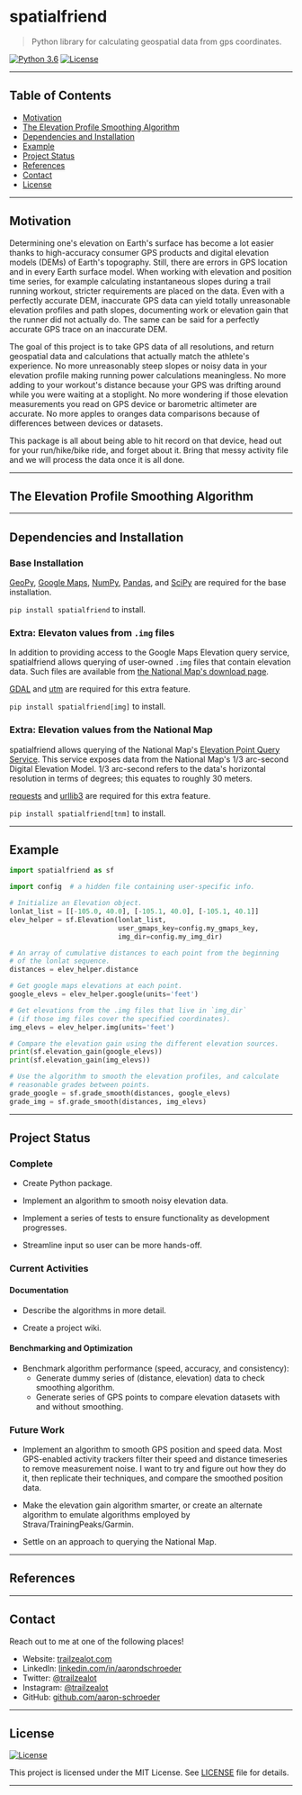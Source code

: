 # spatialfriend

> Python library for calculating geospatial data from gps coordinates.

[![Python 3.6](https://img.shields.io/badge/python-3.6-blue.svg)](https://www.python.org/downloads/release/python-360/)
[![License](http://img.shields.io/:license-mit-blue.svg)](http://badges.mit-license.org)

---

## Table of Contents

- [Motivation](#motivation)
- [The Elevation Profile Smoothing Algorithm](#the-elevation-profile-smoothing-algorithm)
- [Dependencies and Installation](#dependencies-and-installation)
- [Example](#example)
- [Project Status](#project-status)
- [References](#references)
- [Contact](#contact)
- [License](#license)

---

## Motivation

Determining one's elevation on Earth's surface has become a lot easier thanks
to high-accuracy consumer GPS products and digital elevation models (DEMs) of
Earth's topography. Still, there are errors in GPS location and in every Earth
surface model. When working with elevation and position time series, for example
calculating instantaneous slopes during a trail running workout, stricter 
requirements are placed on the data. Even with a perfectly accurate DEM,
inaccurate GPS data can yield totally unreasonable elevation profiles and path
slopes, documenting work or elevation gain that the runner did not actually do.
The same can be said for a perfectly accurate GPS trace on an inaccurate DEM.

The goal of this project is to take GPS data of all resolutions, and return
geospatial data and calculations that actually match the athlete's experience.
No more unreasonably steep slopes or noisy data in your elevation profile 
making running power calculations meaningless. No more adding to your
workout's distance because your GPS was drifting around while you were 
waiting at a stoplight. No more wondering if those elevation measurements
you read on GPS device or barometric altimeter are accurate. No more apples to
oranges data comparisons because of differences between devices or datasets. 

This package is all about being able to hit record on that device, head
out for your run/hike/bike ride, and forget about it. Bring that messy
activity file and we will process the data once it is all done.

---

## The Elevation Profile Smoothing Algorithm

---

## Dependencies and Installation

### Base Installation

[GeoPy](https://github.com/geopy/geopy),
[Google Maps](https://github.com/googlemaps/google-maps-services-python),
[NumPy](http://www.numpy.org/), [Pandas](http://pandas.pydata.org/), 
and [SciPy](https://www.scipy.org/) are required for the base installation.

`pip install spatialfriend` to install.

### Extra: Elevaton values from `.img` files

In addition to providing access to the Google Maps Elevation query service,
spatialfriend allows querying of user-owned `.img` files that contain 
elevation data. Such files are available from 
[the National Map's download page](https://viewer.nationalmap.gov/basic/).

[GDAL](https://pypi.org/project/GDAL/) and [utm](https://github.com/Turbo87/utm)
are required for this extra feature.

`pip install spatialfriend[img]` to install.

### Extra: Elevation values from the National Map

spatialfriend allows querying of the National Map's 
[Elevation Point Query Service](https://nationalmap.gov/epqs/). This 
service exposes data from the National Map's 1/3 arc-second Digital 
Elevation Model. 1/3 arc-second refers to the data's horizontal 
resolution in terms of degrees; this equates to roughly 30 meters.

[requests](https://pypi.org/project/requests/) and 
[urllib3](https://github.com/urllib3/urllib3) are required for this 
extra feature.

`pip install spatialfriend[tnm]` to install.

---

## Example
```python
import spatialfriend as sf

import config  # a hidden file containing user-specific info.

# Initialize an Elevation object.
lonlat_list = [[-105.0, 40.0], [-105.1, 40.0], [-105.1, 40.1]]
elev_helper = sf.Elevation(lonlat_list,
                           user_gmaps_key=config.my_gmaps_key,
                           img_dir=config.my_img_dir)

# An array of cumulative distances to each point from the beginning
# of the lonlat sequence.
distances = elev_helper.distance

# Get google maps elevations at each point.
google_elevs = elev_helper.google(units='feet')

# Get elevations from the .img files that live in `img_dir`
# (if those img files cover the specified coordinates).
img_elevs = elev_helper.img(units='feet')

# Compare the elevation gain using the different elevation sources.
print(sf.elevation_gain(google_elevs))
print(sf.elevation_gain(img_elevs))

# Use the algorithm to smooth the elevation profiles, and calculate
# reasonable grades between points.
grade_google = sf.grade_smooth(distances, google_elevs)
grade_img = sf.grade_smooth(distances, img_elevs)
```

---

## Project Status

### Complete

- Create Python package.

- Implement an algorithm to smooth noisy elevation data.

- Implement a series of tests to ensure functionality as development progresses.

- Streamline input so user can be more hands-off.

### Current Activities

#### Documentation

- Describe the algorithms in more detail.

- Create a project wiki.

#### Benchmarking and Optimization

- Benchmark algorithm performance (speed, accuracy, and consistency):
   - Generate dummy series of (distance, elevation) data to check
     smoothing algorithm.
   - Generate series of GPS points to compare elevation datasets with
     and without smoothing.

### Future Work

- Implement an algorithm to smooth GPS position and speed data. 
  Most GPS-enabled activity trackers filter their speed and distance
  timeseries to remove measurement noise. I want to try and figure out
  how they do it, then replicate their techniques, and compare the
  smoothed position data.

- Make the elevation gain algorithm smarter, or create an alternate
  algorithm to emulate algorithms employed by Strava/TrainingPeaks/Garmin.

- Settle on an approach to querying the National Map.

---

## References

<!--
- [A Developer Diary](http://www.adeveloperdiary.com/data-science/machine-learning/implement-viterbi-algorithm-in-hidden-markov-model-using-python-and-r/) for helping understand the nuts and bolts of the Viterbi algorithm in Python.
-->

---

## Contact

Reach out to me at one of the following places!

- Website: <a href="https://trailzealot.com" target="_blank">trailzealot.com</a>
- LinkedIn: <a href="https://www.linkedin.com/in/aarondschroeder/" target="_blank">linkedin.com/in/aarondschroeder</a>
- Twitter: <a href="https://twitter.com/trailzealot" target="_blank">@trailzealot</a>
- Instagram: <a href="https://instagram.com/trailzealot" target="_blank">@trailzealot</a>
- GitHub: <a href="https://github.com/aaron-schroeder" target="_blank">github.com/aaron-schroeder</a>

---

## License

[![License](http://img.shields.io/:license-mit-blue.svg)](http://badges.mit-license.org)

This project is licensed under the MIT License. See
[LICENSE](https://github.com/aaron-schroeder/spatialfriend/blob/master/LICENSE)
file for details.

---

<!--
## Features
## Documentation (Optional)
## Tests (Optional)
-->
